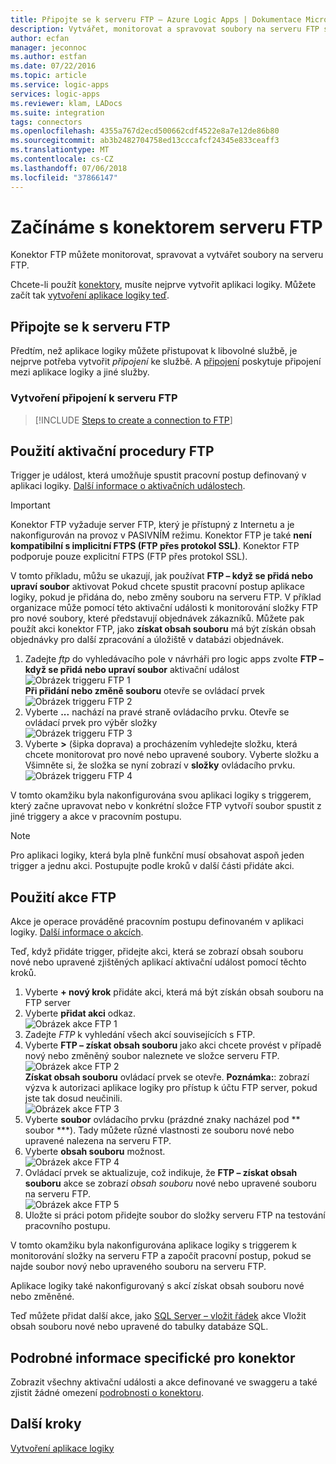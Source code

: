 ```yaml
---
title: Připojte se k serveru FTP – Azure Logic Apps | Dokumentace Microsoftu
description: Vytvářet, monitorovat a spravovat soubory na serveru FTP s Azure Logic Apps
author: ecfan
manager: jeconnoc
ms.author: estfan
ms.date: 07/22/2016
ms.topic: article
ms.service: logic-apps
services: logic-apps
ms.reviewer: klam, LADocs
ms.suite: integration
tags: connectors
ms.openlocfilehash: 4355a767d2ecd500662cdf4522e8a7e12de86b80
ms.sourcegitcommit: ab3b2482704758ed13cccafcf24345e833ceaff3
ms.translationtype: MT
ms.contentlocale: cs-CZ
ms.lasthandoff: 07/06/2018
ms.locfileid: "37866147"
---
```

# <a name="get-started-with-the-ftp-connector"></a>Začínáme s konektorem serveru FTP
Konektor FTP můžete monitorovat, spravovat a vytvářet soubory na serveru FTP. 

Chcete-li použít [konektory](apis-list.md), musíte nejprve vytvořit aplikaci logiky. Můžete začít tak [vytvoření aplikace logiky teď](../logic-apps/quickstart-create-first-logic-app-workflow.md).

## <a name="connect-to-ftp"></a>Připojte se k serveru FTP
Předtím, než aplikace logiky můžete přistupovat k libovolné službě, je nejprve potřeba vytvořit *připojení* ke službě. A [připojení](connectors-overview.md) poskytuje připojení mezi aplikace logiky a jiné služby.  

### <a name="create-a-connection-to-ftp"></a>Vytvoření připojení k serveru FTP
> [!INCLUDE [Steps to create a connection to FTP](../../includes/connectors-create-api-ftp.md)]
> 
> 

## <a name="use-a-ftp-trigger"></a>Použití aktivační procedury FTP
Trigger je událost, která umožňuje spustit pracovní postup definovaný v aplikaci logiky. [Další informace o aktivačních událostech](../logic-apps/logic-apps-overview.md#logic-app-concepts).  

> [!IMPORTANT]
> Konektor FTP vyžaduje server FTP, který je přístupný z Internetu a je nakonfigurován na provoz v PASIVNÍM režimu. Konektor FTP je také **není kompatibilní s implicitní FTPS (FTP přes protokol SSL)**. Konektor FTP podporuje pouze explicitní FTPS (FTP přes protokol SSL).  
> 
> 

V tomto příkladu, můžu se ukazují, jak používat **FTP – když se přidá nebo upraví soubor** aktivovat Pokud chcete spustit pracovní postup aplikace logiky, pokud je přidána do, nebo změny souboru na serveru FTP. V příklad organizace může pomocí této aktivační události k monitorování složky FTP pro nové soubory, které představují objednávek zákazníků.  Můžete pak použít akci konektor FTP, jako **získat obsah souboru** má být získán obsah objednávky pro další zpracování a úložiště v databázi objednávek.

1. Zadejte *ftp* do vyhledávacího pole v návrháři pro logic apps zvolte **FTP – když se přidá nebo upraví soubor** aktivační událost   
   ![Obrázek triggeru FTP 1](./media/connectors-create-api-ftp/ftp-trigger-1.png)  
   **Při přidání nebo změně souboru** otevře se ovládací prvek  
   ![Obrázek triggeru FTP 2](./media/connectors-create-api-ftp/ftp-trigger-2.png)  
2. Vyberte **...**  nachází na pravé straně ovládacího prvku. Otevře se ovládací prvek pro výběr složky  
   ![Obrázek triggeru FTP 3](./media/connectors-create-api-ftp/ftp-trigger-3.png)  
3. Vyberte **>** (šipka doprava) a procházením vyhledejte složku, která chcete monitorovat pro nové nebo upravené soubory. Vyberte složku a Všimněte si, že složka se nyní zobrazí v **složky** ovládacího prvku.  
   ![Obrázek triggeru FTP 4](./media/connectors-create-api-ftp/ftp-trigger-4.png)   

V tomto okamžiku byla nakonfigurována svou aplikaci logiky s triggerem, který začne upravovat nebo v konkrétní složce FTP vytvoří soubor spustit z jiné triggery a akce v pracovním postupu. 

> [!NOTE]
> Pro aplikaci logiky, která byla plně funkční musí obsahovat aspoň jeden trigger a jednu akci. Postupujte podle kroků v další části přidáte akci.  
> 
> 

## <a name="use-a-ftp-action"></a>Použití akce FTP
Akce je operace prováděné pracovním postupu definovaném v aplikaci logiky. [Další informace o akcích](../logic-apps/logic-apps-overview.md#logic-app-concepts).  

Teď, když přidáte trigger, přidejte akci, která se zobrazí obsah souboru nové nebo upravené zjištěných aplikací aktivační událost pomocí těchto kroků.    

1. Vyberte **+ nový krok** přidáte akci, která má být získán obsah souboru na FTP server  
2. Vyberte **přidat akci** odkaz.  
   ![Obrázek akce FTP 1](./media/connectors-create-api-ftp/ftp-action-1.png)  
3. Zadejte *FTP* k vyhledání všech akcí souvisejících s FTP.
4. Vyberte **FTP – získat obsah souboru** jako akci chcete provést v případě nový nebo změněný soubor naleznete ve složce serveru FTP.      
   ![Obrázek akce FTP 2](./media/connectors-create-api-ftp/ftp-action-2.png)  
   **Získat obsah souboru** ovládací prvek se otevře. **Poznámka:**: zobrazí výzva k autorizaci aplikace logiky pro přístup k účtu FTP server, pokud jste tak dosud neučinili.  
   ![Obrázek akce FTP 3](./media/connectors-create-api-ftp/ftp-action-3.png)   
5. Vyberte **soubor** ovládacího prvku (prázdné znaky nacházel pod ** soubor ***). Tady můžete různé vlastnosti ze souboru nové nebo upravené nalezena na serveru FTP.  
6. Vyberte **obsah souboru** možnost.  
   ![Obrázek akce FTP 4](./media/connectors-create-api-ftp/ftp-action-4.png)   
7. Ovládací prvek se aktualizuje, což indikuje, že **FTP – získat obsah souboru** akce se zobrazí *obsah souboru* nové nebo upravené souboru na serveru FTP.      
   ![Obrázek akce FTP 5](./media/connectors-create-api-ftp/ftp-action-5.png)     
8. Uložte si práci potom přidejte soubor do složky serveru FTP na testování pracovního postupu.    

V tomto okamžiku byla nakonfigurována aplikace logiky s triggerem k monitorování složky na serveru FTP a započít pracovní postup, pokud se najde soubor nový nebo upraveného souboru na serveru FTP. 

Aplikace logiky také nakonfigurovaný s akcí získat obsah souboru nové nebo změněné.

Teď můžete přidat další akce, jako [SQL Server – vložit řádek](connectors-create-api-sqlazure.md) akce Vložit obsah souboru nové nebo upravené do tabulky databáze SQL.  

## <a name="connector-specific-details"></a>Podrobné informace specifické pro konektor

Zobrazit všechny aktivační události a akce definované ve swaggeru a také zjistit žádné omezení [podrobnosti o konektoru](/connectors/ftpconnector/). 

## <a name="next-steps"></a>Další kroky
[Vytvoření aplikace logiky](../logic-apps/quickstart-create-first-logic-app-workflow.md)

